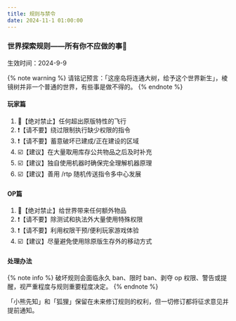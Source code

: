 ```yaml
---
title: 规则与禁令
date: 2024-11-1 01:00:00
---
```


### 世界探索规则——所有你不应做的事📖

生效时间：2024-9-9

{% note warning %}
请铭记预言：「这座岛将连通大树，给予这个世界新生」，棱镜树并非一个普通的世界，有些事是做不得的。
{% endnote %}

#### 玩家篇

1. 🚫【绝对禁止】任何超出原版特性的飞行
2. ❗【请不要】绕过限制执行缺少权限的指令
3. ❗【请不要】蓄意破坏已建成/正在建设的区域
4. ☑️【建议】在大量取用库存公共物品之后及时补充
5. ☑️【建议】独自使用机器时确保完全理解机器原理
6. ☑️【建议】善用 /rtp 随机传送指令多中心发展

#### OP篇

1. 🚫【绝对禁止】给世界带来任何额外物品
2. ❗【请不要】除测试和执法外大量使用特殊权限
3. ❗【请不要】利用权限干预/便利玩家游戏体验
4. ☑️【建议】尽量避免使用除原版生存外的移动方式

#### 处理办法

{% note info %}
破坏规则会面临永久 ban、限时 ban、剥夺 op 权限、警告或提醒，视严重程度与规则重要程度决定。
{% endnote %}

「小熊先知」和「狐狸」保留在未来修订规则的权利，但一切修订都将征求意见并提前通知。
